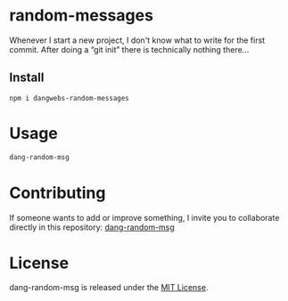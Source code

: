 # random-messages

Whenever I start a new project, I don't know what to write for the first commit. After doing a “git init” there is technically nothing there...

## Install

```npm
npm i dangwebs-random-messages
```

# Usage

```bash
dang-random-msg
```

# Contributing
If someone wants to add or improve something, I invite you to collaborate directly in this repository: [dang-random-msg](https://github.com/davidangarita1/npm-dang-random-messages)

# License
dang-random-msg is released under the [MIT License](https://opensource.org/licenses/MIT).
